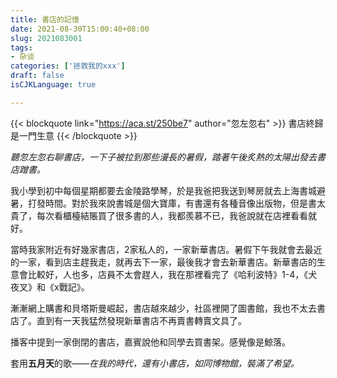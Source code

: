 ```yaml
---
title: 書店的記憶
date: 2021-08-30T15:00:40+08:00
slug: 2021083001
tags: 
- 杂谈
categories: ['拯救我的xxx']
draft: false
isCJKLanguage: true

---
```

{{< blockquote link="https://aca.st/250be7" author="忽左忽右" >}}
書店終歸是一門生意
{{< /blockquote >}}

*聽忽左忽右聊書店，一下子被拉到那些漫長的暑假，踏著午後炙熱的太陽出發去書店蹭書。*

我小學到初中每個星期都要去金陵路學琴，於是我爸把我送到琴房就去上海書城避暑，打發時間。對於我來說書城是個大寶庫，有書還有各種音像出版物，但是書太貴了，每次看櫃檯結賬買了很多書的人，我都羨慕不已，我爸說就在店裡看看就好。

當時我家附近有好幾家書店，2家私人的，一家新華書店。暑假下午我就會去最近的一家，看到店主趕我走，就再去下一家，最後我才會去新華書店。新華書店的生意會比較好，人也多，店員不太會趕人，我在那裡看完了《哈利波特》1-4，《犬夜叉》和《x戰記》。

漸漸網上購書和貝塔斯曼崛起，書店越來越少，社區裡開了圖書館，我也不太去書店了。直到有一天我猛然發現新華書店不再賣書轉賣文具了。

播客中提到一家倒閉的書店，嘉賓說他和同學去買書架。感覺像是鯨落。

套用**五月天**的歌——*在我的時代，還有小書店，如同博物館，裝滿了希望。*
